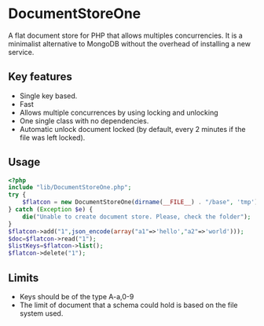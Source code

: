 # DocumentStoreOne
A flat document store for PHP that allows multiples concurrencies. It is a minimalist alternative to MongoDB without the overhead of installing a new service.

## Key features
- Single key based.
- Fast
- Allows multiple concurrences by using locking and unlocking
- One single class with no dependencies.
- Automatic unlock document locked (by default, every 2 minutes if the file was left locked).

## Usage

```php
<?php
include "lib/DocumentStoreOne.php";
try {
    $flatcon = new DocumentStoreOne(dirname(__FILE__) . "/base", 'tmp');
} catch (Exception $e) {
    die("Unable to create document store. Please, check the folder");
}
$flatcon->add("1",json_encode(array("a1"=>'hello',"a2"=>'world')));
$doc=$flatcon->read("1");
$listKeys=$flatcon->list();
$flatcon->delete("1");
```

## Limits
- Keys should be of the type A-a,0-9
- The limit of document that a schema could hold is based on the file system used.
